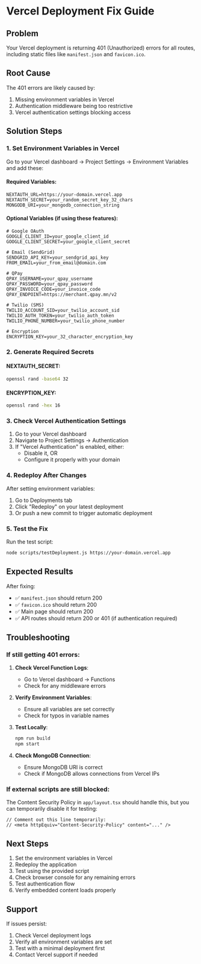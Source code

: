 # Vercel Deployment Fix Guide

## Problem
Your Vercel deployment is returning 401 (Unauthorized) errors for all routes, including static files like `manifest.json` and `favicon.ico`.

## Root Cause
The 401 errors are likely caused by:
1. Missing environment variables in Vercel
2. Authentication middleware being too restrictive
3. Vercel authentication settings blocking access

## Solution Steps

### 1. Set Environment Variables in Vercel

Go to your Vercel dashboard → Project Settings → Environment Variables and add these:

#### Required Variables:
```
NEXTAUTH_URL=https://your-domain.vercel.app
NEXTAUTH_SECRET=your_random_secret_key_32_chars
MONGODB_URI=your_mongodb_connection_string
```

#### Optional Variables (if using these features):
```
# Google OAuth
GOOGLE_CLIENT_ID=your_google_client_id
GOOGLE_CLIENT_SECRET=your_google_client_secret

# Email (SendGrid)
SENDGRID_API_KEY=your_sendgrid_api_key
FROM_EMAIL=your_from_email@domain.com

# QPay
QPAY_USERNAME=your_qpay_username
QPAY_PASSWORD=your_qpay_password
QPAY_INVOICE_CODE=your_invoice_code
QPAY_ENDPOINT=https://merchant.qpay.mn/v2

# Twilio (SMS)
TWILIO_ACCOUNT_SID=your_twilio_account_sid
TWILIO_AUTH_TOKEN=your_twilio_auth_token
TWILIO_PHONE_NUMBER=your_twilio_phone_number

# Encryption
ENCRYPTION_KEY=your_32_character_encryption_key
```

### 2. Generate Required Secrets

#### NEXTAUTH_SECRET:
```bash
openssl rand -base64 32
```

#### ENCRYPTION_KEY:
```bash
openssl rand -hex 16
```

### 3. Check Vercel Authentication Settings

1. Go to your Vercel dashboard
2. Navigate to Project Settings → Authentication
3. If "Vercel Authentication" is enabled, either:
   - Disable it, OR
   - Configure it properly with your domain

### 4. Redeploy After Changes

After setting environment variables:
1. Go to Deployments tab
2. Click "Redeploy" on your latest deployment
3. Or push a new commit to trigger automatic deployment

### 5. Test the Fix

Run the test script:
```bash
node scripts/testDeployment.js https://your-domain.vercel.app
```

## Expected Results

After fixing:
- ✅ `manifest.json` should return 200
- ✅ `favicon.ico` should return 200  
- ✅ Main page should return 200
- ✅ API routes should return 200 or 401 (if authentication required)

## Troubleshooting

### If still getting 401 errors:

1. **Check Vercel Function Logs**:
   - Go to Vercel dashboard → Functions
   - Check for any middleware errors

2. **Verify Environment Variables**:
   - Ensure all variables are set correctly
   - Check for typos in variable names

3. **Test Locally**:
   ```bash
   npm run build
   npm start
   ```

4. **Check MongoDB Connection**:
   - Ensure MongoDB URI is correct
   - Check if MongoDB allows connections from Vercel IPs

### If external scripts are still blocked:

The Content Security Policy in `app/layout.tsx` should handle this, but you can temporarily disable it for testing:

```tsx
// Comment out this line temporarily:
// <meta httpEquiv="Content-Security-Policy" content="..." />
```

## Next Steps

1. Set the environment variables in Vercel
2. Redeploy the application
3. Test using the provided script
4. Check browser console for any remaining errors
5. Test authentication flow
6. Verify embedded content loads properly

## Support

If issues persist:
1. Check Vercel deployment logs
2. Verify all environment variables are set
3. Test with a minimal deployment first
4. Contact Vercel support if needed 